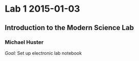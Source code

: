 # Lab 1 2015-01-03
## Introduction to the Modern Science Lab
### Michael Huster
*Goal:* Set up electronic lab notebook

